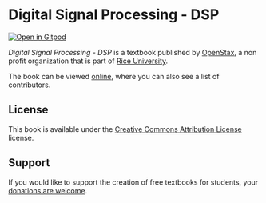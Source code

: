 # Digital Signal Processing - DSP

[![Open in Gitpod](https://gitpod.io/button/open-in-gitpod.svg)](https://gitpod.io/from-referrer/)

_Digital Signal Processing - DSP_ is a textbook published by [OpenStax](https://openstax.org/), a non profit organization that is part of [Rice University](https://www.rice.edu/).

The book can be viewed [online](https://github.com/cnx-user-books/cnxbook-digital-signal-processing-dsp/releases/latest), where you can also see a list of contributors.

## License
This book is available under the [Creative Commons Attribution License](./LICENSE) license.

## Support
If you would like to support the creation of free textbooks for students, your [donations are welcome](https://riceconnect.rice.edu/donation/support-openstax-banner).
